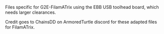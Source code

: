 Files specific for G2E-FilamATrix using the EBB USB toolhead board, which needs larger clearances.

Credit goes to ChainsDD on ArmoredTurtle discord for these adapted files for FilamATrix.
